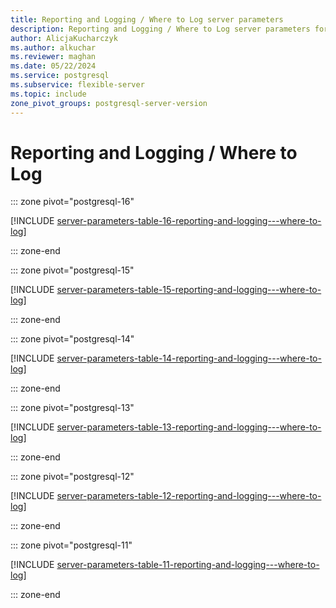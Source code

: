 ```yaml
---
title: Reporting and Logging / Where to Log server parameters
description: Reporting and Logging / Where to Log server parameters for Azure Database for PostgreSQL - Flexible Server.
author: AlicjaKucharczyk
ms.author: alkuchar
ms.reviewer: maghan
ms.date: 05/22/2024
ms.service: postgresql
ms.subservice: flexible-server
ms.topic: include
zone_pivot_groups: postgresql-server-version
---
```

# Reporting and Logging / Where to Log


::: zone pivot="postgresql-16"

[!INCLUDE [server-parameters-table-16-reporting-and-logging---where-to-log](./includes/server-parameters-table-16-reporting-and-logging---where-to-log.md)]

::: zone-end


::: zone pivot="postgresql-15"

[!INCLUDE [server-parameters-table-15-reporting-and-logging---where-to-log](./includes/server-parameters-table-15-reporting-and-logging---where-to-log.md)]

::: zone-end


::: zone pivot="postgresql-14"

[!INCLUDE [server-parameters-table-14-reporting-and-logging---where-to-log](./includes/server-parameters-table-14-reporting-and-logging---where-to-log.md)]

::: zone-end


::: zone pivot="postgresql-13"

[!INCLUDE [server-parameters-table-13-reporting-and-logging---where-to-log](./includes/server-parameters-table-13-reporting-and-logging---where-to-log.md)]

::: zone-end


::: zone pivot="postgresql-12"

[!INCLUDE [server-parameters-table-12-reporting-and-logging---where-to-log](./includes/server-parameters-table-12-reporting-and-logging---where-to-log.md)]

::: zone-end


::: zone pivot="postgresql-11"

[!INCLUDE [server-parameters-table-11-reporting-and-logging---where-to-log](./includes/server-parameters-table-11-reporting-and-logging---where-to-log.md)]

::: zone-end


